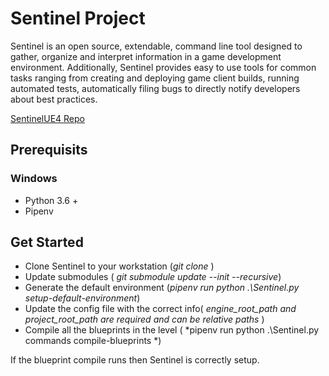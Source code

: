 # Sentinel Project # 
Sentinel is an open source, extendable, command line tool designed to gather, organize and interpret information in a game development environment.  Additionally, Sentinel provides easy to use tools for common tasks ranging from creating and deploying game client builds, running automated tests, automatically filing bugs to directly notify developers about best practices.

[SentinelUE4 Repo](https://github.com/BusMoneyGames/SentinelUE4)

## Prerequisits ##
### Windows ###
- Python 3.6 + 
- Pipenv

## Get Started ##
- Clone Sentinel to your workstation (*git clone* )
- Update submodules ( *git submodule update --init --recursive*)
- Generate the default environment (*pipenv run python .\Sentinel.py setup-default-environment*)
- Update the config file with the correct info( *engine_root_path and project_root_path are required and can be relative paths* )
- Compile all the blueprints in the level ( *pipenv run python .\Sentinel.py commands compile-blueprints *)

If the blueprint compile runs then Sentinel is correctly setup.

